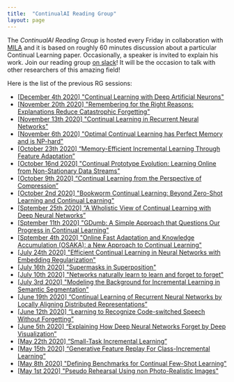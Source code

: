 ```yaml
---
title:  "ContinualAI Reading Group"
layout: page
---
```


The *ContinualAI Reading Group* is hosted every Friday in collaboration with [MILA](https://mila.quebec/en/) and it is based on roughly 60 minutes discussion about a particular Continual Learning paper. Occasionally, a speaker is invited to explain his work. Join our reading group [on slack](https://join.slack.com/t/continualai/shared_invite/enQtNjQxNDYwMzkxNzk0LTBhYjg2MjM0YTM2OWRkNDYzOGE0ZTIzNDQ0ZGMzNDE3ZGUxNTZmNmM1YzJiYzgwMTkyZDQxYTlkMTI3NzZkNjU)! It will be the occasion to talk with other researchers of this amazing field!

Here is the list of the previous RG sessions:

- [\[December 4th 2020\] "Continual Learning with Deep Artificial Neurons"](https://www.youtube.com/watch?v=PGKY9zXBu-U)
- [\[November 20th 2020\] "Remembering for the Right Reasons: Explanations Reduce Catastrophic Forgetting"](https://www.youtube.com/watch?v=PGKY9zXBu-U)
- [\[November 13th 2020\] "Continual Learning in Recurrent Neural Networks"](https://www.youtube.com/watch?v=sFNAXF8H0IY)
- [\[November 6th 2020\] "Optimal Continual Learning has Perfect Memory and is NP-hard"](https://www.youtube.com/watch?v=dchP_LsX7_E)
- [\[October 23th 2020\] “Memory-Efficient Incremental Learning Through Feature Adaptation”](https://www.youtube.com/watch?v=XvhXTwqPXG0)
- [\[October 16nd 2020\] "Continual Prototype Evolution: Learning Online from Non-Stationary Data Streams"](https://continualai.discourse.group/t/continualai-reading-group-continual-prototype-evolution-learning-online-from-non-stationary-data-streams/165)
- [\[October 9th 2020\] “Continual Learning from the Perspective of Compression”](https://www.youtube.com/watch?v=_LGU5MBjJAQ)
- [\[October 2nd 2020\] "Bookworm Continual Learning: Beyond Zero-Shot Learning and Continual Learning"](https://www.youtube.com/watch?v=KeeX445siGg)
- [\[Sptember 25th 2020\] “A Wholistic View of Continual Learning with Deep Neural Networks”](https://www.youtube.com/watch?v=Dwlr7IsO5SI)
- [\[Sptember 11th 2020\] "GDumb: A Simple Approach that Questions Our Progress in Continual Learning"](https://youtu.be/fUW_UxCZLDA)
- [\[Sptember 4th 2020\] "Online Fast Adaptation and Knowledge Accumulation (OSAKA): a New Approach to Continual Learning"](https://www.youtube.com/watch?v=AHGiF21WZbw)
- [\[July 24th 2020\] "Efficient Continual Learning in Neural Networks with Embedding Regularization"](https://www.youtube.com/watch?v=MJC4XrmIIYI)
- [\[July 16th 2020\] "Supermasks in Superposition"](https://www.youtube.com/watch?v=TJEzwVvypOI)
- [\[July 10th 2020\] "Networks naturally learn to learn and forget to forget"](https://www.youtube.com/watch?v=nmCiDeh-lKY)
- [\[July 3rd 2020\] "Modeling the Background for Incremental Learning in Semantic Segmentation"](https://www.youtube.com/watch?v=vjyEiMYth6Y)
- [\[June 19th 2020\] “Continual Learning of Recurrent Neural Networks by Locally Aligning Distributed Representations”](https://www.youtube.com/watch?v=EWNyqWe6t10&list=PLm6QXeaB-XkBMFxvgZvYjqhaPgGg8Um9Z&index=8)
- [\[June 12th 2020\] “Learning to Recognize Code-switched Speech Without Forgetting”](https://www.youtube.com/watch?v=-gAYJvR-Hu0&list=PLm6QXeaB-XkBMFxvgZvYjqhaPgGg8Um9Z&index=7)
- [\[June 5th 2020\] “Explaining How Deep Neural Networks Forget by Deep Visualization”](https://www.youtube.com/watch?v=4cqyKoIPa8Q)
- [\[May 22th 2020\] “Small-Task Incremental Learning”](https://www.youtube.com/watch?v=9xm4P4Kss54)
- [\[May 15th 2020\] “Generative Feature Replay For Class-Incremental Learning”](https://www.youtube.com/watch?v=Lu3D2FN61Wo)
- [\[May 8th 2020\] "Defining Benchmarks for Continual Few-Shot Learning"](https://www.youtube.com/watch?v=7G9BlvodXRk)
- [\[May 1st 2020\] "Pseudo Rehearsal Using non Photo-Realistic Images"](https://www.youtube.com/watch?v=SH7IgdiH1FE)



